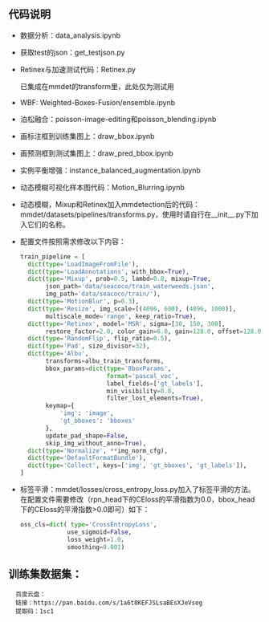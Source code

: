 ## 代码说明

+ 数据分析：data_analysis.ipynb

+ 获取test的json：get_testjson.py

+ Retinex与加速测试代码：Retinex.py

  已集成在mmdet的transform里，此处仅为测试用

+ WBF: Weighted-Boxes-Fusion/ensemble.ipynb

+ 泊松融合：poisson-image-editing和poisson_blending.ipynb

+ 画标注框到训练集图上：draw_bbox.ipynb

+ 画预测框到测试集图上：draw_pred_bbox.ipynb

+ 实例平衡增强：instance_balanced_augmentation.ipynb

+ 动态模糊可视化样本图代码：Motion_Blurring.ipynb

+ 动态模糊，Mixup和Retinex加入mmdetection后的代码：mmdet/datasets/pipelines/transforms.py，使用时请自行在__init__.py下加入它们的名称。

+ 配置文件按照需求修改以下内容：

  ```python
  train_pipeline = [
    dict(type='LoadImageFromFile'),
    dict(type='LoadAnnotations', with_bbox=True),
    dict(type='Mixup', prob=0.5, lambd=0.8, mixup=True,
         json_path='data/seacoco/train_waterweeds.json',
         img_path='data/seacoco/train/'),
    dict(type='MotionBlur', p=0.3),
    dict(type='Resize', img_scale=[(4096, 600), (4096, 1000)],
         multiscale_mode='range', keep_ratio=True),
    dict(type='Retinex', model='MSR', sigma=[30, 150, 300],
         restore_factor=2.0, color_gain=6.0, gain=128.0, offset=128.0),
    dict(type='RandomFlip', flip_ratio=0.5),
    dict(type='Pad', size_divisor=32),
    dict(type='Albu',
         transforms=albu_train_transforms,
         bbox_params=dict(type='BboxParams',
                          format='pascal_voc',
                          label_fields=['gt_labels'],
                          min_visibility=0.0,
                          filter_lost_elements=True),
         keymap={
             'img': 'image',
             'gt_bboxes': 'bboxes'
         },
         update_pad_shape=False,
         skip_img_without_anno=True),
    dict(type='Normalize', **img_norm_cfg),
    dict(type='DefaultFormatBundle'),
    dict(type='Collect', keys=['img', 'gt_bboxes', 'gt_labels']),
  ]
  ```

+ 标签平滑：mmdet/losses/cross_entropy_loss.py加入了标签平滑的方法。在配置文件需要修改（rpn_head下的CEloss的平滑指数为0.0，bbox_head下的CEloss的平滑指数>0.0即可）如下：

  ```python
  oss_cls=dict( type='CrossEntropyLoss',
               use_sigmoid=False,
               loss_weight=1.0，
               smoothing=0.001)
  ```

## 训练集数据集：
      百度云盘：
      链接：https://pan.baidu.com/s/1a6t8KEFJSLsaBEsXJeVseg 
      提取码：1sc1  
